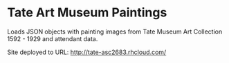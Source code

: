 # Tate Art Museum Paintings

Loads JSON objects with painting images from Tate Museum Art Collection 1592 - 1929 and attendant data.

Site deployed to URL: http://tate-asc2683.rhcloud.com/


